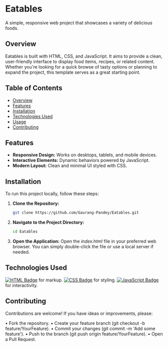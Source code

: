 # Eatables

A simple, responsive web project that showcases a variety of delicious foods.

## Overview

Eatables is built with HTML, CSS, and JavaScript. It aims to provide a clean, user-friendly interface to display food items, recipes, or related content. Whether you're looking for a quick browse of tasty options or planning to expand the project, this template serves as a great starting point.

## Table of Contents

- [Overview](#overview)
- [Features](#features)
- [Installation](#installation)
- [Technologies Used](#technologies-used)
- [Usage](#usage)
- [Contributing](#contributing)

## Features

- **Responsive Design:** Works on desktops, tablets, and mobile devices.
- **Interactive Elements:** Dynamic behaviors powered by JavaScript.
- **Modern Layout:** Clean and minimal UI styled with CSS.

## Installation

To run this project locally, follow these steps:

1. **Clone the Repository:**

   ```bash
   git clone https://github.com/Gaurang-Pandey/Eatables.git

2. **Navigate to the Project Directory:**
    ```bash
    cd Eatables
   
3. **Open the Application:**
   Open the *index.html* file in your preferred web browser. You can simply double-click the file or use a local server if needed.

## Technologies Used
[![HTML Badge](https://img.shields.io/badge/HTML5-E34F26?style=for-the-badge&logo=html5&logoColor=white)](https://developer.mozilla.org/en-US/docs/Web/HTML) for markup.
[![CSS Badge](https://img.shields.io/badge/CSS3-1572B6?style=for-the-badge&logo=css3&logoColor=white)](https://developer.mozilla.org/en-US/docs/Web/CSS) for styling.
[![JavaScript Badge](https://img.shields.io/badge/JavaScript-F7DF1E?style=for-the-badge&logo=javascript&logoColor=black)](https://developer.mozilla.org/en-US/docs/Web/JavaScript) for interactivity.

## Contributing

Contributions are welcome! If you have ideas or improvements, please:

• Fork the repository.
• Create your feature branch (git checkout -b feature/YourFeature).
• Commit your changes (git commit -m 'Add some feature').
• Push to the branch (git push origin feature/YourFeature).
• Open a Pull Request.
